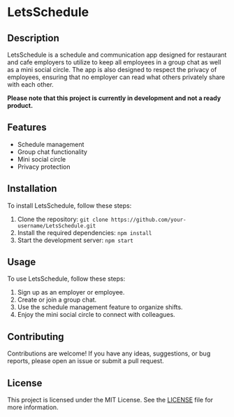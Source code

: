 # LetsSchedule

## Description

LetsSchedule is a schedule and communication app designed for restaurant and cafe employers to utilize to keep all employees in a group chat as well as a mini social circle. The app is also designed to respect the privacy of employees, ensuring that no employer can read what others privately share with each other.

**Please note that this project is currently in development and not a ready product.**

## Features

- Schedule management
- Group chat functionality
- Mini social circle
- Privacy protection

## Installation

To install LetsSchedule, follow these steps:

1. Clone the repository: `git clone https://github.com/your-username/LetsSchedule.git`
2. Install the required dependencies: `npm install`
3. Start the development server: `npm start`

## Usage

To use LetsSchedule, follow these steps:

1. Sign up as an employer or employee.
2. Create or join a group chat.
3. Use the schedule management feature to organize shifts.
4. Enjoy the mini social circle to connect with colleagues.

## Contributing

Contributions are welcome! If you have any ideas, suggestions, or bug reports, please open an issue or submit a pull request.

## License

This project is licensed under the MIT License. See the [LICENSE](LICENSE) file for more information.

